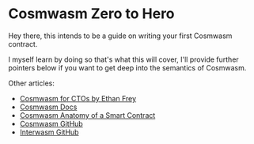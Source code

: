 # Cosmwasm Zero to Hero

Hey there, this intends to be a guide on writing your first Cosmwasm contract.

I myself learn by doing so that's what this will cover, I'll provide further pointers below if you want to get deep into the semantics of Cosmwasm.

Other articles:

-   [Cosmwasm for CTOs by Ethan Frey](https://medium.com/cosmwasm/cosmwasm-for-ctos-f1ffa19cccb8)
-   [Cosmwasm Docs](https://docs.cosmwasm.com/docs/1.0/)
-   [Cosmwasm Anatomy of a Smart Contract](https://docs.cosmwasm.com/dev-academy/develop-smart-contract/intro)
-   [Cosmwasm GitHub](https://github.com/CosmWasm)
-   [Interwasm GitHub](https://github.com/InterWasm)
